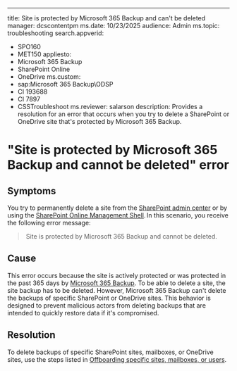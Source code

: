 ---
title: Site is protected by Microsoft 365 Backup and can't be deleted
manager: dcscontentpm
ms.date: 10/23/2025
audience: Admin
ms.topic: troubleshooting
search.appverid: 
  - SPO160
  - MET150
appliesto: 
  - Microsoft 365 Backup
  - SharePoint Online
  - OneDrive
ms.custom: 
  - sap:Microsoft 365 Backup\ODSP
  - CI 193688
  - CI 7897
  - CSSTroubleshoot
ms.reviewer: salarson
description: Provides a resolution for an error that occurs when you try to delete a SharePoint or OneDrive site that's protected by Microsoft 365 Backup. 

# "Site is protected by Microsoft 365 Backup and cannot be deleted" error

## Symptoms

You try to permanently delete a site from the [SharePoint admin center](https://go.microsoft.com/fwlink/?linkid=2185219) or by using the [SharePoint Online Management Shell](/powershell/sharepoint/sharepoint-online/connect-sharepoint-online). In this scenario, you receive the following error message:

> Site is protected by Microsoft 365 Backup and cannot be deleted.  

## Cause  

This error occurs because the site is actively protected or was protected in the past 365 days by [Microsoft 365 Backup](/microsoft-365/backup/?view=o365-worldwide&preserve-view=true). To be able to delete a site, the site backup has to be deleted. However, Microsoft 365 Backup can't delete the backups of specific SharePoint or OneDrive sites. This behavior is designed to prevent malicious actors from deleting backups that are intended to quickly restore data if it's compromised.

## Resolution  

To delete backups of specific SharePoint sites, mailboxes, or OneDrive sites, use the steps listed in [Offboarding specific sites, mailboxes, or users](/microsoft-365/backup/backup-offboarding#offboarding-specific-sites-mailboxes-or-users&preserve-view=true).
